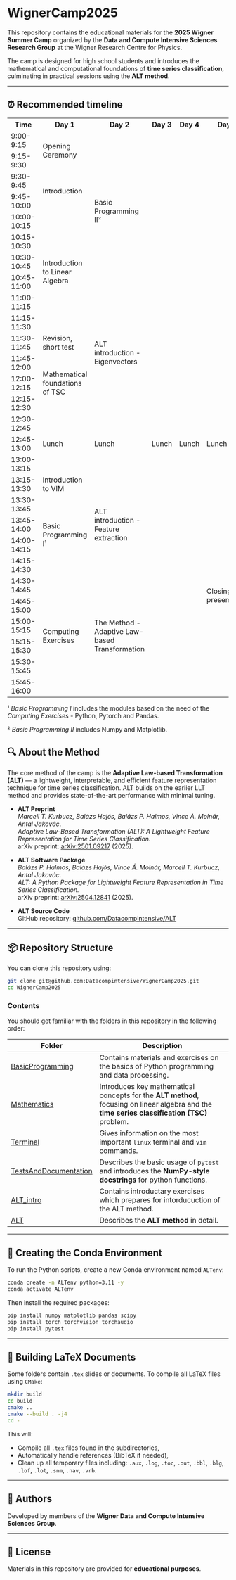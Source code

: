 # WignerCamp2025

This repository contains the educational materials for the **2025 Wigner Summer Camp** organized by the **Data and Compute Intensive Sciences Research Group** at the Wigner Research Centre for Physics.

The camp is designed for high school students and introduces the mathematical and computational foundations of **time series classification**, culminating in practical sessions using the **ALT method**.

---

## ⏰ Recommended timeline

<!DOCTYPE html>
<html lang="en">
<head>
    <meta charset="UTF-8">
    <meta name="viewport" content="width=device-width, initial-scale=1.0">
    <title>Timetable</title>
</head>
<body>
    <table>
        <tr>
            <th>Time</th>
            <th>Day 1</th>
            <th>Day 2</th>
            <th>Day 3</th>
            <th>Day 4</th>
            <th>Day 5</th>
        </tr>
        <tr>
            <td class="time-column">9:00-9:15</td>
            <td rowspan="2">Opening Ceremony</td>
            <td rowspan="8">Basic Programming II²</td>
            <td></td>
            <td></td>
            <td></td>
        </tr>
        <tr>
            <td class="time-column">9:15-9:30</td>
            <td></td>
            <td></td>
            <td></td>
        </tr>
        <tr>
            <td class="time-column">9:30-9:45</td>
            <td rowspan="2">Introduction</td>
            <td></td>
            <td></td>
            <td></td>
        </tr>
        <tr>
            <td class="time-column">9:45-10:00</td>
            <td></td>
            <td></td>
            <td></td>
        </tr>
        <tr>
            <td class="time-column">10:00-10:15</td>
            <td rowspan="6">Introduction to Linear Algebra</td>
            <td></td>
            <td></td>
            <td></td>
        </tr>
        <tr>
            <td class="time-column">10:15-10:30</td>
            <td></td>
            <td></td>
            <td></td>
        </tr>
        <tr>
            <td class="time-column">10:30-10:45</td>
            <td></td>
            <td></td>
            <td></td>
        </tr>
        <tr>
            <td class="time-column">10:45-11:00</td>
            <td></td>
            <td></td>
            <td></td>
        </tr>
        <tr>
            <td class="time-column">11:00-11:15</td>
            <td rowspan="6">ALT introduction - Eigenvectors</td>
            <td></td>
            <td></td>
            <td></td>
        </tr>
        <tr>
            <td class="time-column">11:15-11:30</td>
            <td></td>
            <td></td>
            <td></td>
        </tr>
        <tr>
            <td class="time-column">11:30-11:45</td>
            <td>Revision, short test</td>
            <td></td>
            <td></td>
            <td></td>
        </tr>
        <tr>
            <td class="time-column">11:45-12:00</td>
            <td rowspan="3">Mathematical foundations of TSC</td>
            <td></td>
            <td></td>
            <td></td>
        </tr>
        <tr>
            <td class="time-column">12:00-12:15</td>
            <td></td>
            <td></td>
            <td></td>
        </tr>
        <tr>
            <td class="time-column">12:15-12:30</td>
            <td></td>
            <td></td>
            <td></td>
        </tr>
        <tr>
            <td class="time-column">12:30-12:45</td>
            <td rowspan="3">Lunch</td>
            <td rowspan="3">Lunch</td>
            <td rowspan="3">Lunch</td>
            <td rowspan="3">Lunch</td>
            <td rowspan="3">Lunch</td>
        </tr>
        <tr>
            <td class="time-column">12:45-13:00</td>
        </tr>
        <tr>
            <td class="time-column">13:00-13:15</td>
        </tr>
        <tr>
            <td class="time-column">13:15-13:30</td>
            <td>Introduction to VIM</td>
            <td rowspan="5">ALT introduction - Feature extraction</td>
            <td></td>
            <td></td>
            <td></td>
        </tr>
        <tr>
            <td class="time-column">13:30-13:45</td>
            <td rowspan="4">Basic Programming I¹</td><td></td>
            <td></td>
            <td  rowspan="10">Closing & presentation</td>
        </tr>
        <tr>
            <td class="time-column">13:45-14:00</td>
            <td></td>
            <td></td>
        </tr>
        <tr>
            <td class="time-column">14:00-14:15</td>
            <td></td>
            <td></td>
        </tr>
        <tr>
            <td class="time-column">14:15-14:30</td>
            <td></td>
            <td></td>
        </tr>
        <tr>
            <td class="time-column">14:30-14:45</td>
            <td rowspan="6">Computing Exercises</td>
            <td rowspan="6">The Method - Adaptive Law-based Transformation</td>
            <td></td>
            <td></td>
        </tr>
        <tr>
            <td class="time-column">14:45-15:00</td>
            <td></td>
            <td></td>
        <tr>
            <td class="time-column">15:00-15:15</td>
            <td></td>
            <td></td>
        </tr>
        <tr>
            <td class="time-column">15:15-15:30</td>
            <td></td>
            <td></td>
        </tr>
        <tr>
            <td class="time-column">15:30-15:45</td>
            <td></td>
            <td></td>
        </tr>
        <tr>
            <td class="time-column">15:45-16:00</td>
            <td></td>
            <td></td>
        </tr>
    </table>
</body>
</html>

¹ *Basic Programming I* includes the modules based on the need of the *Computing Exercises* - Python, Pytorch and Pandas.

² *Basic Programming II* includes Numpy and Matplotlib.

## 🔍 About the Method

The core method of the camp is the **Adaptive Law-based Transformation (ALT)** — a lightweight, interpretable, and efficient feature representation technique for time series classification. ALT builds on the earlier LLT method and provides state-of-the-art performance with minimal tuning.

- **ALT Preprint**  
  *Marcell T. Kurbucz, Balázs Hajós, Balázs P. Halmos, Vince Á. Molnár, Antal Jakovác*.  
  *Adaptive Law-Based Transformation (ALT): A Lightweight Feature Representation for Time Series Classification.*  
  arXiv preprint: [arXiv:2501.09217](https://arxiv.org/abs/2501.09217) (2025).

- **ALT Software Package**  
  *Balázs P. Halmos, Balázs Hajós, Vince Á. Molnár, Marcell T. Kurbucz, Antal Jakovác*.  
  *ALT: A Python Package for Lightweight Feature Representation in Time Series Classification.*  
  arXiv preprint: [arXiv:2504.12841](https://arxiv.org/abs/2504.12841) (2025).

- **ALT Source Code**  
  GitHub repository: [github.com/Datacompintensive/ALT](https://github.com/Datacompintensive/ALT)

---

## 📦 Repository Structure

You can clone this repository using:

```bash
git clone git@github.com:Datacompintensive/WignerCamp2025.git
cd WignerCamp2025
```

### Contents

You should get familiar with the folders in this repository in the following order:

| Folder | Description |
|--------|-------------|
| [BasicProgramming](./BasicProgramming) | Contains materials and exercises on the basics of Python programming and data processing. |
| [Mathematics](./Mathematics) | Introduces key mathematical concepts for the **ALT method**, focusing on linear algebra and the **time series classification (TSC)** problem. |
| [Terminal](./Terminal) | Gives information on the most important `linux` terminal and `vim` commands. |
| [TestsAndDocumentation](./TestsAndDocumentation) | Describes the basic usage of `pytest` and introduces the **NumPy-style docstrings** for python functions. |
| [ALT_intro](./ALT_intro) | Contains introductary exercises which prepares for intorducuction of the ALT method. |
| [ALT](./ALT) | Describes the **ALT method** in detail. |

---

## 🐍 Creating the Conda Environment

To run the Python scripts, create a new Conda environment named `ALTenv`:

```bash
conda create -n ALTenv python=3.11 -y
conda activate ALTenv
```

Then install the required packages:

```bash
pip install numpy matplotlib pandas scipy
pip install torch torchvision torchaudio
pip install pytest
```

---

## 📄 Building LaTeX Documents

Some folders contain `.tex` slides or documents. To compile all LaTeX files using `CMake`:

```bash
mkdir build
cd build
cmake ..
cmake --build . -j4
cd -
```

This will:

- Compile all `.tex` files found in the subdirectories,
- Automatically handle references (BibTeX if needed),
- Clean up all temporary files including: `.aux`, `.log`, `.toc`, `.out`, `.bbl`, `.blg`, `.lof`, `.lot`, `.snm`, `.nav`, `.vrb`.

---

## 👥 Authors

Developed by members of the **Wigner Data and Compute Intensive Sciences Group**.

---

## 📜 License

Materials in this repository are provided for **educational purposes**.